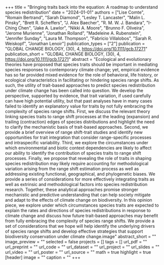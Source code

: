 +++
title = "Bringing traits back into the equation: A roadmap to understand species
   redistribution"
date = "2024-01-01"
authors = ["Lise Comte", "Romain Bertrand", "Sarah Diamond", "Lesley T. Lancaster", "Malin L. Pinsky", "Brett R. Scheffers", "J. Alex Baecher", "R. M. W. J. Bandara", "I-Ching Chen", "Jake A. Lawlor", "Nikki A. Moore", "Brunno F. Oliveira", "Jerome Murienne", "Jonathan Rolland", "Madeleine A. Rubenstein", "Jennifer Sunday", "Laura M. Thompson", "Fabricio Villalobos", "Sarah R. Weiskopf", "Jonathan Lenoir"]
publication_types = ["2"]
publication = "GLOBAL CHANGE BIOLOGY, (30), 4, https://doi.org/10.1111/gcb.17271"
publication_short = "GLOBAL CHANGE BIOLOGY, (30), 4, https://doi.org/10.1111/gcb.17271"
abstract = "Ecological and evolutionary theories have proposed that species traits
   should be important in mediating species responses to contemporary
   climate change; yet, empirical evidence has so far provided mixed
   evidence for the role of behavioral, life history, or ecological
   characteristics in facilitating or hindering species range shifts. As
   such, the utility of trait-based approaches to predict species
   redistribution under climate change has been called into question. We
   develop the perspective, supported by evidence, that trait variation, if
   used carefully can have high potential utility, but that past analyses
   have in many cases failed to identify an explanatory value for traits by
   not fully embracing the complexity of species range shifts. First, we
   discuss the relevant theory linking species traits to range shift
   processes at the leading (expansion) and trailing (contraction) edges of
   species distributions and highlight the need to clarify the mechanistic
   basis of trait-based approaches. Second, we provide a brief overview of
   range shift-trait studies and identify new opportunities for trait
   integration that consider range-specific processes and intraspecific
   variability. Third, we explore the circumstances under which
   environmental and biotic context dependencies are likely to affect our
   ability to identify the contribution of species traits to range shift
   processes. Finally, we propose that revealing the role of traits in
   shaping species redistribution may likely require accounting for
   methodological variation arising from the range shift estimation process
   as well as addressing existing functional, geographical, and
   phylogenetic biases. We provide a series of considerations for more
   effectively integrating traits as well as extrinsic and methodological
   factors into species redistribution research. Together, these analytical
   approaches promise stronger mechanistic and predictive understanding
   that can help society mitigate and adapt to the effects of climate
   change on biodiversity.
   In this opinion piece, we explore under which circumstances species
   traits are expected to explain the rates and directions of species
   redistributions in response to climate change and discuss how future
   trait-based approaches may benefit from fully embracing the complexity
   of species range shifts. We provide a set of considerations that we hope
   will help identify the underlying drivers of species range shifts and
   develop effective strategies that support biodiversity conservation
   under climate change.image"
abstract_short = ""
image_preview = ""
selected = false
projects = []
tags = []
url_pdf = ""
url_preprint = ""
url_code = ""
url_dataset = ""
url_project = ""
url_slides = ""
url_video = ""
url_poster = ""
url_source = ""
math = true
highlight = true
[header]
image = ""
caption = ""
+++
